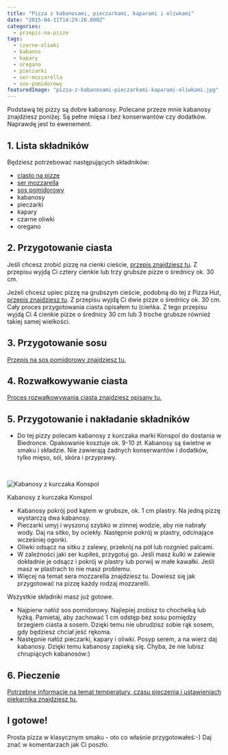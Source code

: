 ```yaml
---
title: "Pizza z kabanosami, pieczarkami, kaparami i oliwkami"
date: "2015-04-11T14:29:26.000Z"
categories: 
  - przepis-na-pizze
tags: 
  - czarne-oliwki
  - kabanos
  - kapary
  - oregano
  - pieczarki
  - ser-mozzarella
  - sos-pomidorowy
featuredImage: "pizza-z-kabanosami-pieczarkami-kaparami-oliwkami.jpg"
---
```


Podstawą tej pizzy są dobre kabanosy. Polecane przeze mnie kabanosy znajdziesz poniżej. Są pełne mięsa i bez konserwantów czy dodatków. Naprawdę jest to ewenement.

## 1\. Lista składników

Będziesz potrzebować następujących składników:

- <a title="Przepis na ciasto na pizzę" href="/przepis-na-ciasto-na-pizze/">ciasto na pizzę</a>
- <a title="Jaki ser wybrać do pizzy?" href="/jaki-ser-wybrac-do-pizzy/">ser mozzarella</a>
- <a title="Sos pomidorowy" href="/sos-pomidorowy/">sos pomidorowy</a>
- kabanosy
- pieczarki
- kapary
- czarne oliwki
- oregano

## 2\. Przygotowanie ciasta

Jeśli chcesz zrobić pizzę na cienki cieście, <a title="Przepisy na pizzę" href="/przepisy-na-pizze/">przepis znajdziesz tu</a>. Z przepisu wyjdą Ci cztery cienkie lub trzy grubsze pizze o średnicy ok. 30 cm.

Jeżeli chcesz upiec pizzę na grubszym cieście, podobną do tej z Pizza Hut, <a title="Jak zrobić ciasto na pizzę jak w Pizza Hut?" href="/jak-zrobic-ciasto-na-pizze-jak-w-pizza-hut/">przepis znajdziesz tu</a>. Z przepisu wyjdą Ci dwie pizze o średnicy ok. 30 cm. Cały proces przygotowania ciasta opisałem tu (cieńka. Z tego przepisu wyjdą Ci 4 cienkie pizze o średnicy 30 cm lub 3 troche grubsze również takiej samej wielkości.

## 3\. Przygotowanie sosu

<a title="Sos pomidorowy" href="/sos-pomidorowy/">Przepis na sos pomidorowy znajdziesz tu.</a>

## 4\. Rozwałkowywanie ciasta

<a title="Jak wałkować ciasto do pizzy?" href="/jak-walkowac-ciasto-pizzy/">Proces rozwałkowywania ciasta znajdziesz opisany tu.</a>

## 5\. Przygotowanie i nakładanie składników

- Do tej pizzy polecam kabanosy z kurczaka marki Konspol do dostania w Biedronce. Opakowanie kosztuje ok. 9-10 zł. Kabanosy są świetne w smaku i składzie. Nie zawierają żadnych konserwantów i dodatków, tylko mięso, sól, skóra i przyprawy.

 

![Kabanosy z kurczaka Konspol](konspol-kabanosy-z-kurczaka-225x300.jpg)

Kabanosy z kurczaka Konspol

- Kabanosy pokrój pod kątem w grubsze, ok. 1 cm plastry. Na jedną pizzę wystarczą dwa kabanosy.
- Pieczarki umyj i wyszoruj szybko w zimnej wodzie, aby nie nabrały wody. Daj na sitko, by ociekły. Następnie pokrój w plastry, odcinające wcześniej ogonki.
- Oliwki odsącz na sitku z zalewy, przekrój na pół lub rozgnieć palcami.
- W zależności jaki ser kupiłeś, przygotuj go. Jeśli masz kulki w zalewie dokładnie je odsącz i pokrój w plastry lub porwij w małe kawałki. Jeśli masz w plastrach to nie masz problemu.
- Więcej na temat sera mozzarella znajdziesz tu. Dowiesz się jak przygotować na pizzę każdy rodzaj mozzarelli.

Wszystkie składniki masz już gotowe.

- Najpierw nałóż sos pomidorowy. Najlepiej zrobisz to chochelką lub łyżką. Pamietaj, aby zachować 1 cm odstęp bez sosu pomiędzy brzegiem ciasta a sosem. Dzięki temu nie ubrudzisz sobie rąk sosem, gdy będziesz chciał jeść rękoma.
- Następnie nałóż pieczarki, kapary i oliwki. Posyp serem, a na wierz daj kabanosy. Dzięki temu kabanosy zapieką się. Chyba, że nie lubisz chrupiących kabanosów:)

## 6\. Pieczenie

<a title="Jak ustawić piekarnik do pieczenia pizzy?" href="/jak-ustawic-piekarnik-do-pieczenia-pizzy-2/">Potrzebne informacje na temat temperatury, czasu pieczenia i ustawieniach piekarnika znajdziesz tu.</a>

## I gotowe!

Prosta pizza w klasycznym smaku - oto co właśnie przygotowałeś:-) Daj znać w komentarzach jak Ci poszło.

